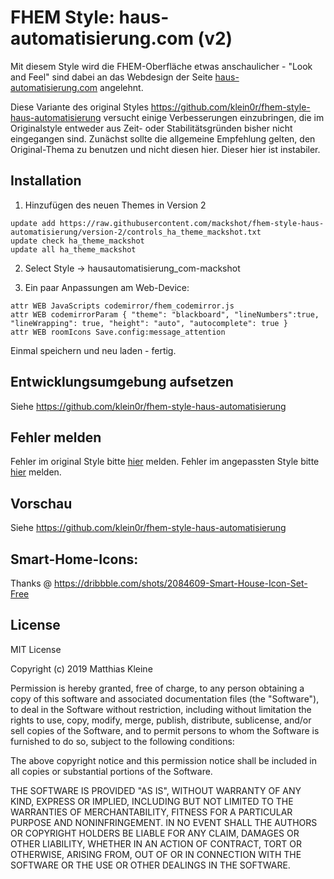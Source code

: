 # FHEM Style: haus-automatisierung.com (v2)

Mit diesem Style wird die FHEM-Oberfläche etwas anschaulicher - "Look and Feel" sind dabei an das Webdesign der Seite [haus-automatisierung.com](https://haus-automatisierung.com/) angelehnt.

Diese Variante des original Styles https://github.com/klein0r/fhem-style-haus-automatisierung versucht einige Verbesserungen einzubringen, die im Originalstyle entweder aus Zeit- oder Stabilitätsgründen bisher nicht eingegangen sind. Zunächst sollte die allgemeine Empfehlung gelten, den Original-Thema zu benutzen und nicht diesen hier. Dieser hier ist instabiler.

## Installation

1. Hinzufügen des neuen Themes in Version 2

```
update add https://raw.githubusercontent.com/mackshot/fhem-style-haus-automatisierung/version-2/controls_ha_theme_mackshot.txt
update check ha_theme_mackshot
update all ha_theme_mackshot
```

2. Select Style -> hausautomatisierung_com-mackshot

3. Ein paar Anpassungen am Web-Device:

```
attr WEB JavaScripts codemirror/fhem_codemirror.js
attr WEB codemirrorParam { "theme": "blackboard", "lineNumbers":true, "lineWrapping": true, "height": "auto", "autocomplete": true }
attr WEB roomIcons Save.config:message_attention
```

Einmal speichern und neu laden - fertig.

## Entwicklungsumgebung aufsetzen

Siehe https://github.com/klein0r/fhem-style-haus-automatisierung

## Fehler melden

Fehler im original Style bitte [hier](https://github.com/klein0r/fhem-style-haus-automatisierung/issues) melden.
Fehler im angepassten Style bitte [hier](https://github.com/mackshot/fhem-style-haus-automatisierung/issues) melden.


## Vorschau

Siehe https://github.com/klein0r/fhem-style-haus-automatisierung

## Smart-Home-Icons:

Thanks @ https://dribbble.com/shots/2084609-Smart-House-Icon-Set-Free

## License

MIT License

Copyright (c) 2019 Matthias Kleine

Permission is hereby granted, free of charge, to any person obtaining a copy
of this software and associated documentation files (the "Software"), to deal
in the Software without restriction, including without limitation the rights
to use, copy, modify, merge, publish, distribute, sublicense, and/or sell
copies of the Software, and to permit persons to whom the Software is
furnished to do so, subject to the following conditions:

The above copyright notice and this permission notice shall be included in all
copies or substantial portions of the Software.

THE SOFTWARE IS PROVIDED "AS IS", WITHOUT WARRANTY OF ANY KIND, EXPRESS OR
IMPLIED, INCLUDING BUT NOT LIMITED TO THE WARRANTIES OF MERCHANTABILITY,
FITNESS FOR A PARTICULAR PURPOSE AND NONINFRINGEMENT. IN NO EVENT SHALL THE
AUTHORS OR COPYRIGHT HOLDERS BE LIABLE FOR ANY CLAIM, DAMAGES OR OTHER
LIABILITY, WHETHER IN AN ACTION OF CONTRACT, TORT OR OTHERWISE, ARISING FROM,
OUT OF OR IN CONNECTION WITH THE SOFTWARE OR THE USE OR OTHER DEALINGS IN THE
SOFTWARE.

